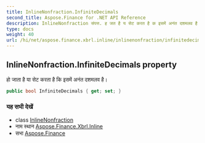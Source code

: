 ```yaml
---
title: InlineNonfraction.InfiniteDecimals
second_title: Aspose.Finance for .NET API Reference
description: InlineNonfraction संपत्त. ह जत है य सेट करत है क इसमें अनंत दशमलव है
type: docs
weight: 40
url: /hi/net/aspose.finance.xbrl.inline/inlinenonfraction/infinitedecimals/
---
```

## InlineNonfraction.InfiniteDecimals property

हो जाता है या सेट करता है कि इसमें अनंत दशमलव है।

```csharp
public bool InfiniteDecimals { get; set; }
```

### यह सभी देखें

* class [InlineNonfraction](../)
* नाम स्थान [Aspose.Finance.Xbrl.Inline](../../inlinenonfraction/)
* सभा [Aspose.Finance](../../../)


